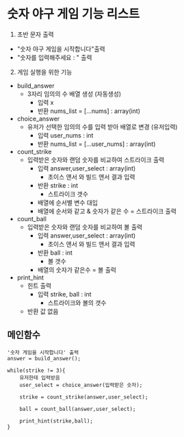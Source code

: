 # 숫자 야구 게임 기능 리스트 


1. 초반 문자 출력
* "숫자 야구 게임을 시작합니다"출력
* "숫자를 입력해주세요 : " 출력

2. 게임 실행을 위한 기능  
* build_answer
    * 3자리 임의의 수 배열 생성 (자동생성)
        * 입력 x
        * 반환 nums_list = [...nums] : array(int)
* choice_answer
    * 유저가 선택한 임의의 수를 입력 받아 배열로 변경 (유저입력)
        * 입력 user_nums : int
        * 반환 nums_list = [...user_nums] : array(int)
* count_strike
    * 입력받은 숫자와 랜덤 숫자를 비교하여 스트라이크 출력
        * 입력 answer,user_select : array(int)
            * 초이스 앤서 와 빌드 앤서 결과 입력
        * 반환 strike : int
            * 스트라이크 갯수  
        * 배열에 순서별 변수 대입
        * 배열에 순서와 같고 & 숫자가 같은 수 = 스트라이크 출력
* count_ball
    * 입력받은 숫자와 랜덤 숫자를 비교하여 볼 출력
        * 입력 answer,user_select : array(int)
            * 초이스 앤서 와 빌드 앤서 결과 입력
        * 반환 ball : int
            * 볼 갯수
        * 배열의 숫자가 같은수 = 볼 출럭
* print_hint 
    * 힌트 출력
        * 입력 strike, ball : int
           * 스트라이크와 볼의 갯수
    * 반환 값 없음


## 메인함수
```
'숫자 게임을 시작합니다' 출력
answer = build_answer();

while(strike != 3){
    유저한테 입력받음 
    user_select = choice_answer(입력받은 숫자);

    strike = count_strike(answer,user_select);

    ball = count_ball(answer,user_select);

    print_hint(strike,ball);
}
```

